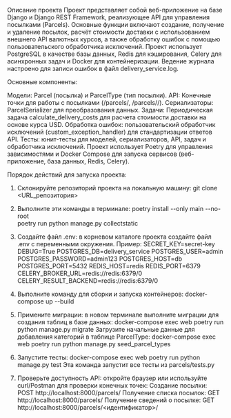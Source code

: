 Описание проекта
Проект представляет собой веб-приложение на базе Django и Django REST Framework, реализующее API для управления посылками (Parcels). Основные функции включают создание, получение и удаление посылок, расчёт стоимости доставки с использованием внешнего API валютных курсов, а также обработку ошибок с помощью пользовательского обработчика исключений. Проект использует PostgreSQL в качестве базы данных, Redis для кэширования, Celery для асинхронных задач и Docker для контейнеризации. Ведение журнала настроено для записи ошибок в файл delivery_service.log.

Основные компоненты:

Модели: Parcel (посылка) и ParcelType (тип посылки).
API: Конечные точки для работы с посылками (/parcels/, /parcels/<id>/).
Сериализаторы: ParcelSerializer для преобразования данных.
Задачи: Периодическая задача calculate_delivery_costs для расчета стоимости доставки на основе курса USD.
Обработка ошибок: пользовательский обработчик исключений (custom_exception_handler) для стандартизации ответов API.
Тесты: юнит-тесты для моделей, сериализаторов, API, задач и обработчика исключений.
Проект использует Poetry для управления зависимостями и Docker Compose для запуска сервисов (веб-приложение, база данных, Redis, Celery).


Порядок действий для запуска проекта:

1. Склонируйте репозиторий проекта на локальную машину:
git clone <URL_репозитория>

2. Выполните эти команды в терминале:
poetry install --only main --no-root  
poetry run python manage.py collectstatic

3. Создайте файл .env: в корневом каталоге проекта создайте файл .env с переменными окружения. Пример:
SECRET_KEY=secret-key
DEBUG=True
POSTGRES_DB=delivery_service
POSTGRES_USER=admin
POSTGRES_PASSWORD=admin123
POSTGRES_HOST=db
POSTGRES_PORT=5432
REDIS_HOST=redis
REDIS_PORT=6379
CELERY_BROKER_URL=redis://redis:6379/0
CELERY_RESULT_BACKEND=redis://redis:6379/0

4. Выполните команду для сборки и запуска контейнеров:
docker-compose up --build

5. Примените миграции: в новом терминале выполните миграции для создания таблиц в базе данных:
docker-compose exec web poetry run python manage.py migrate
Загрузите начальные данные для добавления категорий в таблице ParcelType:
docker-compose exec web poetry run python manage.py seed_parcel_types

6. Запустите тесты:
docker-compose exec web poetry run python manage.py test 
Эта команда запустит все тесты из parcels/tests.py

7. Проверьте доступность API: откройте браузер или используйте curl/Postman для проверки конечных точек:
Создание посылки: POST http://localhost:8000/parcels/
Получение списка посылок: GET http://localhost:8000/parcels/
Получение сведений о посылке: GET http://localhost:8000/parcels/<идентификатор>/
